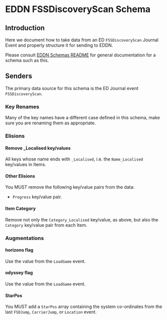 # EDDN FSSDiscoveryScan Schema

## Introduction
Here we document how to take data from an ED `FSSDiscoveryScan` Journal 
Event and properly structure it for sending to EDDN.

Please consult [EDDN Schemas README](./README-EDDN-schemas.md) for general
documentation for a schema such as this.

## Senders
The primary data source for this schema is the ED Journal event 
`FSSDiscoveryScan`.

### Key Renames
Many of the key names have a different case defined in this schema, make 
sure you are renaming them as appropriate.

### Elisions
#### Remove _Localised key/values
All keys whose name ends with `_Localised`, i.e. the `Name_Localised`
key/values in Items.

#### Other Elisions
You MUST remove the following key/value pairs from the data:

  - `Progress` key/value pair.

#### Item Category
Remove not only the `Category_Localised` key/value, as above, but also the
`Category` key/value pair from each Item.

### Augmentations
#### horizons flag
Use the value from the `LoadGame` event.
#### odyssey flag
Use the value from the `LoadGame` event.

#### StarPos
You MUST add a `StarPos` array containing the system co-ordinates from the 
last `FSDJump`, `CarrierJump`, or `Location` event.